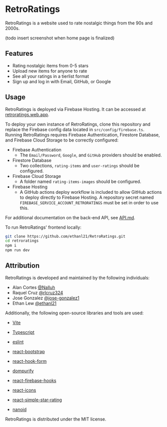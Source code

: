 # RetroRatings

RetroRatings is a website used to rate nostalgic things from the 90s and 2000s.

(todo insert screenshot when home page is finalized)

## Features

- Rating nostalgic items from 0-5 stars
- Upload new items for anyone to rate
- See all your ratings in a tierlist format
- Sign up and log in with Email, GitHub, or Google

## Usage

RetroRatings is deployed via Firebase Hosting. It can be accessed at [retroratings.web.app](https://retroratings.web.app).

To deploy your own instance of RetroRatings, clone this repository and replace the Firebase config data located in `src/config/firebase.ts`. Running RetroRatings requires Firebase Authentication, Firestore Database, and Firebase Cloud Storage to be correctly configured:

- Firebase Authentication
  - The `Email/Password`, `Google`, and `GitHub` providers should be enabled.
- Firestore Database
  - Two collections, `rating-items` and `user-ratings` should be configured.
- Firebase Cloud Storage
  - A folder named `rating-items-images` should be configured.
- Firebase Hosting
  - A GitHub actions deploy workflow is included to allow GitHub actions to deploy directly to Firebase Hosting. A repository secret named `FIREBASE_SERVICE_ACCOUNT_RETRORATINGS` must be set in order to use this.

For additional documentation on the back-end API, see [API.md](docs/API.md).

To run RetroRatings' frontend locally:

```sh
git clone https://github.com/ethanl21/RetroRatings.git
cd retroratings
npm i
npm run dev
```

## Attribution

RetroRatings is developed and maintained by the following individuals:

- Alan Cortes [@Nalluh](https://github.com/Nalluh)
- Raquel Cruz [@rlcruz324](https://github.com/rlcruz324)
- Jose Gonzalez [@jose-gonzalez1](https://github.com/jose-gonzalez1)
- Ethan Lew [@ethanl21](https://github.com/ethanl21)

Additionally, the following open-source libraries and tools are used:

- [Vite](https://vitejs.dev)
- [Typescript](https://www.typescriptlang.org)
- [eslint](https://eslint.org)

- [react-bootstrap](https://react-bootstrap.github.io)
- [react-hook-form](https://www.react-hook-form.com)
- [dompurify](https://www.npmjs.com/package/dompurify)
- [react-firebase-hooks](https://github.com/CSFrequency/react-firebase-hooks)
- [react-icons](https://react-icons.github.io/react-icons/)
- [react-simple-star-rating](https://github.com/awran5/react-simple-star-rating)
- [nanoid](https://github.com/ai/nanoid)

RetroRatings is distributed under the MIT license.
